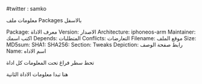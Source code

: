 #twitter : samko





معلومات ملف Packages بالاسفل 


Package: معرف الاداة 
Version: الاصدار
Architecture: iphoneos-arm
Maintainer: اكتب اسمك
Depends: المتطلبات 
Conflicts: التعارضات
Filename: موقع الملف
Size: 
MD5sum: 
SHA1: 
SHA256: 
Section: Tweaks
Depiction: رابط صفحة الوصف 
Name: اسم  الاداه 


 تحط سطر فراغ  تحت المعلومات كل اداة   
 
 هنا تبدا معلومات  الاداة الثانية 
